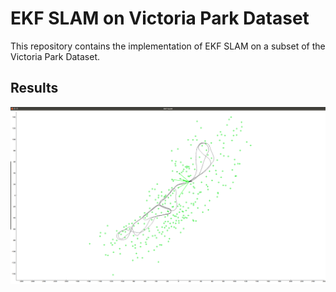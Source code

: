 # EKF SLAM on Victoria Park Dataset
This repository contains the implementation of EKF SLAM on a subset of the Victoria Park Dataset.

## Results
<img src="figs/ekf_slam.png">
